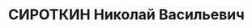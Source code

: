 ---
title: СИРОТКИН Николай Васильевич
description: "Род. в 1909, Башкирия, г. Белебей, русский, обр.: неполное среднее,\
  \ член ВКП(б). УМЗ, ст. мастер \n  Арестован 09.01.1937. Обв. по ст. 58-8, 58-11.\
  \ Приговор: ВМН. Расстрелян 25.12.1937. \n  Реабилитирован 23.01.1958"
---